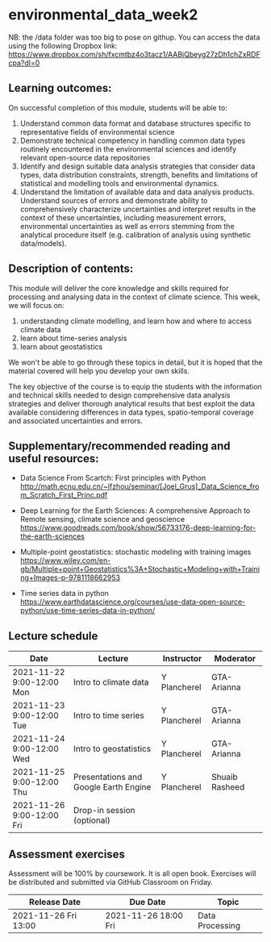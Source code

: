# environmental_data_week2

NB: the /data folder was too big to pose on githup. You can access the data using the following Dropbox link: 
https://www.dropbox.com/sh/fxcmtbz4o3tacz1/AABjQbeyg27zDh1chZxRDFcpa?dl=0


## Learning outcomes:

On successful completion of this module, students will be able to:
1.	Understand common data format and database structures specific to representative fields of environmental science 
2.	Demonstrate technical competency in handling common data types routinely encountered in the environmental sciences and identify relevant open-source data repositories
3.	Identify and design suitable data analysis strategies that consider data types, data distribution constraints, strength, benefits and limitations of statistical and modelling tools and environmental dynamics.
4.	Understand the limitation of available data and data analysis products. Understand sources of errors and demonstrate ability to comprehensively characterize uncertainties and interpret results in the context of these uncertainties, including measurement errors, environmental uncertainties as well as errors stemming from the analytical procedure itself (e.g. calibration of analysis using synthetic data/models). 

## Description of contents:

This module will deliver the core knowledge and skills required for processing and analysing data in the context of climate science. 
This week, we will focus on: 
1. understanding climate modelling, and learn how and where to access climate data
2. learn about time-series analysis
3. learn about geostatistics

We won't be able to go through these topics in detail, but it is hoped that the material covered will help you develop your own skills. 

The key objective of the course is to equip the students with the information and technical skills needed to design comprehensive data analysis strategies and deliver thorough analytical results that best exploit the data available considering differences in data types, spatio-temporal coverage and associated uncertainties and errors.  

## Supplementary/recommended reading and useful resources:
* Data Science From Scartch: First principles with Python
http://math.ecnu.edu.cn/~lfzhou/seminar/[Joel_Grus]_Data_Science_from_Scratch_First_Princ.pdf

* Deep Learning for the Earth Sciences: A comprehensive Approach to Remote sensing, climate science and geoscience
https://www.goodreads.com/book/show/56733176-deep-learning-for-the-earth-sciences

* Multiple-point geostatistics: stochastic modeling with training images
https://www.wiley.com/en-gb/Multiple+point+Geostatistics%3A+Stochastic+Modeling+with+Training+Images-p-9781118662953

* Time series data in python
https://www.earthdatascience.org/courses/use-data-open-source-python/use-time-series-data-in-python/



## Lecture schedule

|Date                      | Lecture                             |Instructor  |Moderator   |
|--------------------------|-------------------------------------|------------|------------|
|2021-11-22 9:00-12:00 Mon | Intro to climate data     | Y Plancherel        | GTA-Arianna    |
|2021-11-23 9:00-12:00 Tue | Intro to time series      | Y Plancherel        | GTA-Arianna    |
|2021-11-24 9:00-12:00 Wed | Intro to geostatistics    | Y Plancherel        | GTA-Arianna    |
|2021-11-25 9:00-12:00 Thu | Presentations and Google Earth Engine | Y Plancherel     | Shuaib Rasheed  |
|2021-11-26 9:00-12:00 Fri |Drop-in session (optional)           | | |

## Assessment exercises
Assessment will be 100% by coursework. It is all open book. 
Exercises will be distributed and submitted via GitHub Classroom on Friday. 

|Release Date         | Due Date            | Topic                             |
|---------------------|---------------------|-----------------------------------|
|2021-11-26 Fri 13:00 | 2021-11-26 18:00 Fri| Data Processing |

